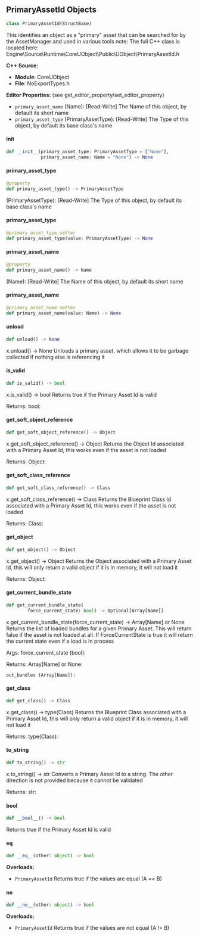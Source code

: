 ## PrimaryAssetId Objects

```python
class PrimaryAssetId(StructBase)
```

This identifies an object as a "primary" asset that can be searched for by the AssetManager and used in various tools
note: The full C++ class is located here: Engine\Source\Runtime\CoreUObject\Public\UObject\PrimaryAssetId.h

**C++ Source:**

- **Module**: CoreUObject
- **File**: NoExportTypes.h

**Editor Properties:** (see get_editor_property/set_editor_property)

- ``primary_asset_name`` (Name):  [Read-Write] The Name of this object, by default its short name
- ``primary_asset_type`` (PrimaryAssetType):  [Read-Write] The Type of this object, by default its base class's name

<a id="unreal.PrimaryAssetId.__init__"></a>

#### __init__

```python
def __init__(primary_asset_type: PrimaryAssetType = ["None"],
             primary_asset_name: Name = "None") -> None
```

<a id="unreal.PrimaryAssetId.primary_asset_type"></a>

#### primary_asset_type

```python
@property
def primary_asset_type() -> PrimaryAssetType
```

(PrimaryAssetType):  [Read-Write] The Type of this object, by default its base class's name

<a id="unreal.PrimaryAssetId.primary_asset_type"></a>

#### primary_asset_type

```python
@primary_asset_type.setter
def primary_asset_type(value: PrimaryAssetType) -> None
```

<a id="unreal.PrimaryAssetId.primary_asset_name"></a>

#### primary_asset_name

```python
@property
def primary_asset_name() -> Name
```

(Name):  [Read-Write] The Name of this object, by default its short name

<a id="unreal.PrimaryAssetId.primary_asset_name"></a>

#### primary_asset_name

```python
@primary_asset_name.setter
def primary_asset_name(value: Name) -> None
```

<a id="unreal.PrimaryAssetId.unload"></a>

#### unload

```python
def unload() -> None
```

x.unload() -> None
Unloads a primary asset, which allows it to be garbage collected if nothing else is referencing it

<a id="unreal.PrimaryAssetId.is_valid"></a>

#### is_valid

```python
def is_valid() -> bool
```

x.is_valid() -> bool
Returns true if the Primary Asset Id is valid

Returns:
    bool:

<a id="unreal.PrimaryAssetId.get_soft_object_reference"></a>

#### get_soft_object_reference

```python
def get_soft_object_reference() -> Object
```

x.get_soft_object_reference() -> Object
Returns the Object Id associated with a Primary Asset Id, this works even if the asset is not loaded

Returns:
    Object:

<a id="unreal.PrimaryAssetId.get_soft_class_reference"></a>

#### get_soft_class_reference

```python
def get_soft_class_reference() -> Class
```

x.get_soft_class_reference() -> Class
Returns the Blueprint Class Id associated with a Primary Asset Id, this works even if the asset is not loaded

Returns:
    Class:

<a id="unreal.PrimaryAssetId.get_object"></a>

#### get_object

```python
def get_object() -> Object
```

x.get_object() -> Object
Returns the Object associated with a Primary Asset Id, this will only return a valid object if it is in memory, it will not load it

Returns:
    Object:

<a id="unreal.PrimaryAssetId.get_current_bundle_state"></a>

#### get_current_bundle_state

```python
def get_current_bundle_state(
        force_current_state: bool) -> Optional[Array[Name]]
```

x.get_current_bundle_state(force_current_state) -> Array[Name] or None
Returns the list of loaded bundles for a given Primary Asset. This will return false if the asset is not loaded at all.
If ForceCurrentState is true it will return the current state even if a load is in process

Args:
    force_current_state (bool): 

Returns:
    Array[Name] or None: 

    out_bundles (Array[Name]):

<a id="unreal.PrimaryAssetId.get_class"></a>

#### get_class

```python
def get_class() -> Class
```

x.get_class() -> type(Class)
Returns the Blueprint Class associated with a Primary Asset Id, this will only return a valid object if it is in memory, it will not load it

Returns:
    type(Class):

<a id="unreal.PrimaryAssetId.to_string"></a>

#### to_string

```python
def to_string() -> str
```

x.to_string() -> str
Converts a Primary Asset Id to a string. The other direction is not provided because it cannot be validated

Returns:
    str:

<a id="unreal.PrimaryAssetId.__bool__"></a>

#### __bool__

```python
def __bool__() -> bool
```

Returns true if the Primary Asset Id is valid

<a id="unreal.PrimaryAssetId.__eq__"></a>

#### __eq__

```python
def __eq__(other: object) -> bool
```

**Overloads:**

- ``PrimaryAssetId`` Returns true if the values are equal (A == B)

<a id="unreal.PrimaryAssetId.__ne__"></a>

#### __ne__

```python
def __ne__(other: object) -> bool
```

**Overloads:**

- ``PrimaryAssetId`` Returns true if the values are not equal (A != B)

<a id="unreal.PrimaryAssetType"></a>